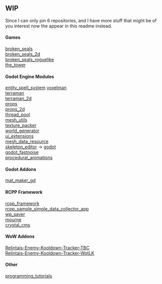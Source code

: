 ## WIP

Since I can only pin 6 repositories, and I have more stuff that might be of you interest now the appear in this readme instead.

#### Games

[broken_seals](https://github.com/Relintai/broken_seals)\
[broken_seals_2d](https://github.com/Relintai/broken_seals_2d)\
[broken_seals_roguelike](https://github.com/Relintai/broken_seals_roguelike)\
[the_tower](https://github.com/Relintai/the_tower)

#### Godot Engine Modules

[entity_spell_system](https://github.com/Relintai/entity_spell_system)
[voxelman](https://github.com/Relintai/voxelman) \
[terraman](https://github.com/Relintai/terraman)\
[terraman_2d](https://github.com/Relintai/terraman_2d)\
[props](https://github.com/Relintai/props)\
[props_2d](https://github.com/Relintai/props_2d)\
[thread_pool](https://github.com/Relintai/thread_pool)\
[mesh_utils](https://github.com/Relintai/mesh_utils)\
[texture_packer](https://github.com/Relintai/texture_packer)\
[world_generator](https://github.com/Relintai/world_generator)\
[ui_extensions](https://github.com/Relintai/ui_extensions)\
[mesh_data_resource](https://github.com/Relintai/mesh_data_resource)\
[skeleton_editor](https://github.com/Relintai/skeleton_editor) -> [godot](https://github.com/Relintai/godot/tree/3.x) \
[godot_fastnoise](https://github.com/Relintai/godot_fastnoise)\
[procedural_animations](https://github.com/Relintai/procedural_animations)

#### Godot Addons

[mat_maker_gd](https://github.com/Relintai/mat_maker_gd)

#### RCPP Framework

[rcpp_framework](https://github.com/Relintai/rcpp_framework)\
[rcpp_sample_simple_data_collector_app](https://github.com/Relintai/rcpp_sample_simple_data_collector_app)\
[wp_saver](https://github.com/Relintai/wp_saver)\
[mourne](https://github.com/Relintai/mourne)\
[crystal_cms](https://github.com/Relintai/crystal_cms)

#### WoW Addons

[Relintais-Enemy-Kooldown-Tracker-TBC](https://github.com/Relintai/Relintais-Enemy-Kooldown-Tracker-TBC) \
[Relintais-Enemy-Kooldown-Tracker-WotLK](https://github.com/Relintai/Relintais-Enemy-Kooldown-Tracker-WotLK)

#### Other

[programming_tutorials](https://github.com/Relintai/programming_tutorials)
